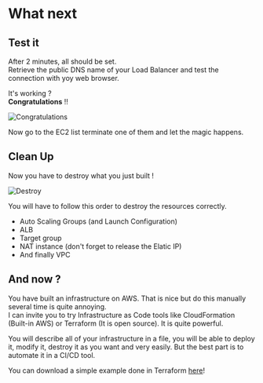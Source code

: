 # What next

## Test it

After 2 minutes, all should be set.  
Retrieve the public DNS name of your Load Balancer and test the connection with yoy web browser.

It's working ?  
**Congratulations** !!

![Congratulations](https://media.giphy.com/media/g9582DNuQppxC/giphy.gif)

Now go to the EC2 list terminate one of them and let the magic happens.

## Clean Up

Now you have to destroy what you just built !

![Destroy](https://media.giphy.com/media/2c1KjuCQTaZgc/giphy.gif)

You will have to follow this order to destroy the resources correctly.

- Auto Scaling Groups (and Launch Configuration)
- ALB
- Target group
- NAT instance (don't forget to release the Elatic IP)
- And finally VPC

## And now ?

You have built an infrastructure on AWS. That is nice but do this manually several time is quite annoying.  
I can invite you to try Infrastructure as Code tools like CloudFormation (Built-in AWS) or Terraform (It is open source). It is quite powerful.  

You will describe all of your infrastructure in a file, you will be able to deploy it, modify it, destroy it as you want and very easily. But the best part is to automate it in a CI/CD tool.

You can download a simple example done in Terraform [here]()!
